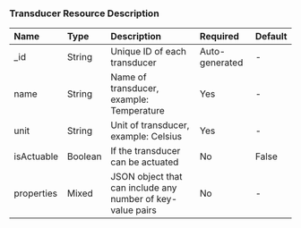 
### Transducer Resource Description

| Name | Type | Description | Required | Default|
|:----------|:-----|:------------|:----|:--------|
|_id| String| Unique ID of each transducer| Auto-generated| - |
|name | String| Name of transducer, example: Temperature| Yes| - |
|unit| String| Unit of transducer, example: Celsius | Yes | - |
|isActuable| Boolean | If the transducer can be actuated | No | False|
|properties | Mixed| JSON object that can include any number of key-value pairs| No|-|